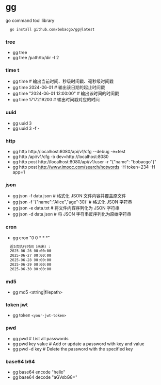 # gg

go command tool library

```sh
  go install github.com/bobacgo/gg@latest
```

### tree

- gg tree
- gg tree /path/to/dir -l 2

### time t

- gg time                # 输出当前时间、秒级时间戳、毫秒级时间戳
- gg time 2024-06-01     # 输出该日期的起止时间戳
- gg time "2024-06-01 12:00:00" # 输出该时间的时间戳
- gg time 1717219200     # 输出时间戳对应的时间

### uuid

- gg uuid 3
- gg uuid 3 -f -

### http

- gg http http://localhost:8080/api/v1/cfg --debug -e=test
- gg http /api/v1/cfg -b dev=http://localhost:8080
- gg http post http://localhost:8080/api/v1/user -r "{\"name\": \"bobacgo\"}"
- gg http post http://www.imooc.com/search/hotwords -H token=234 -H app=1

### json

- gg json -f data.json                   # 格式化 JSON 文件内容并覆盖原文件
- gg json -f '{"name":"Alice","age":30}' # 格式化 JSON 字符串
- gg json -e data.txt                    # 将文件内容序列化为 JSON 字符串
- gg json -d data.json                   # 将 JSON 字符串反序列化为原始字符串

### cron

- gg cron "0 0 * * *"
```sh
  近5次执行时间（未来）:
  2025-06-26 00:00:00
  2025-06-27 00:00:00
  2025-06-28 00:00:00
  2025-06-29 00:00:00
  2025-06-30 00:00:00
```

### md5

- gg md5 <string|filepath>

### token jwt

- gg token `<your-jwt-token>`

### pwd

- gg pwd                # List all passwords
- gg pwd key value      # Add or update a password with key and value
- gg pwd -d key         # Delete the password with the specified key

### base64 b64
  - gg base64 encode "hello"
  - gg base64 decode "aGVsbG8="